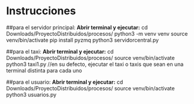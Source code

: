 # Instrucciones
##para el servidor principal:
**Abrir terminal y ejecutar:**
cd Downloads/ProyectoDistribuidos/procesos/
python3 -m venv venv
source venv/bin/activate
pip install pyzmq
python3 servidorcentral.py

##para el taxi:
**Abrir terminal y ejecutar:**
cd Downloads/ProyectoDistribuidos/procesos/
source venv/bin/activate
python3 taxi1.py
//en su defecto, ejecutar el taxi o taxis que sean en una terminal distinta para cada uno

##para el usuario:
**Abrir terminal y ejecutar:**
cd Downloads/ProyectoDistribuidos/procesos/
source venv/bin/activate
python3 usuarios.py









